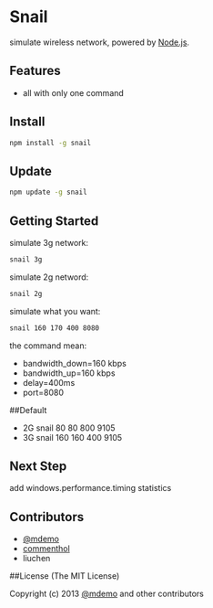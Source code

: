 # Snail

simulate wireless network, powered by [Node.js](http://nodejs.org).

## Features

- all with only one command


## Install

``` bash
npm install -g snail
```

## Update

``` bash
npm update -g snail
```

## Getting Started

simulate 3g network:

``` bash
snail 3g
```

simulate 2g netword:

``` bash
snail 2g
```

simulate what you want:

``` bash
snail 160 170 400 8080
```
the command mean:
* bandwidth_down=160 kbps
* bandwidth_up=160 kbps
* delay=400ms
* port=8080

##Default
- 2G snail 80 80 800 9105
- 3G snail 160 160 400 9105

## Next Step

add windows.performance.timing  statistics

## Contributors
* [@mdemo](http://weibo.com/mdemo)
* [commenthol](https://github.com/commenthol)
* liuchen

##License
(The MIT License)

Copyright (c) 2013 [@mdemo](http://weibo.com/mdemo) and other contributors
